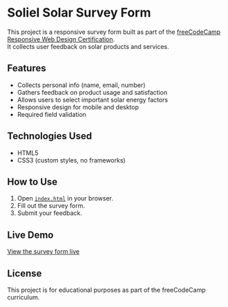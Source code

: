# Soliel Solar Survey Form

This project is a responsive survey form built as part of the [freeCodeCamp Responsive Web Design Certification](https://www.freecodecamp.org/learn/).  
It collects user feedback on solar products and services.

## Features

- Collects personal info (name, email, number)
- Gathers feedback on product usage and satisfaction
- Allows users to select important solar energy factors
- Responsive design for mobile and desktop
- Required field validation

## Technologies Used

- HTML5
- CSS3 (custom styles, no frameworks)

## How to Use

1. Open [`index.html`](index.html) in your browser.
2. Fill out the survey form.
3. Submit your feedback.

## Live Demo

[View the survey form live](https://alrayyan2157.github.io/solar-survey-form/)

## License

This project is for educational purposes as part of the freeCodeCamp curriculum.
